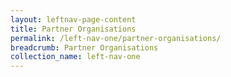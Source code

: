 ```yaml
---
layout: leftnav-page-content
title: Partner Organisations
permalink: /left-nav-one/partner-organisations/
breadcrumb: Partner Organisations
collection_name: left-nav-one
---
```

